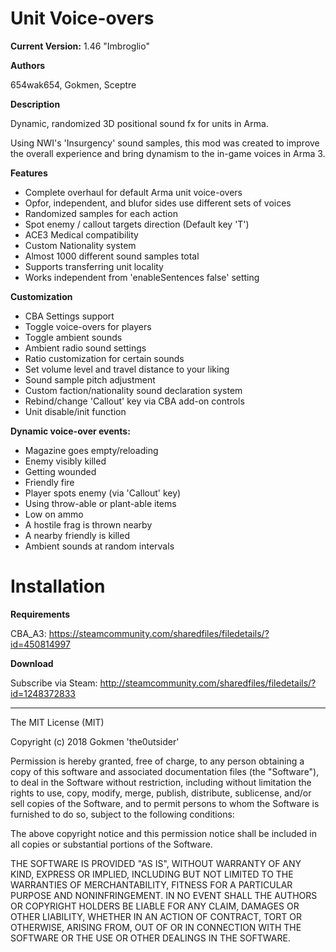 # Unit Voice-overs

**Current Version:** 1.46 "Imbroglio"

**Authors**

654wak654, 
Gokmen, 
Sceptre

**Description**

Dynamic, randomized 3D positional sound fx for units in Arma.

Using NWI's 'Insurgency' sound samples, this mod was created to improve the overall experience and bring dynamism to the in-game voices in Arma 3.

**Features**
- Complete overhaul for default Arma unit voice-overs
- Opfor, independent, and blufor sides use different sets of voices
- Randomized samples for each action
- Spot enemy / callout targets direction (Default key 'T')
- ACE3 Medical compatibility
- Custom Nationality system
- Almost 1000 different sound samples total
- Supports transferring unit locality
- Works independent from 'enableSentences false' setting

**Customization**
- CBA Settings support
- Toggle voice-overs for players
- Toggle ambient sounds
- Ambient radio sound settings
- Ratio customization for certain sounds
- Set volume level and travel distance to your liking
- Sound sample pitch adjustment
- Custom faction/nationality sound declaration system
- Rebind/change 'Callout' key via CBA add-on controls
- Unit disable/init function

**Dynamic voice-over events:**
- Magazine goes empty/reloading
- Enemy visibly killed
- Getting wounded
- Friendly fire
- Player spots enemy (via 'Callout' key)
- Using throw-able or plant-able items
- Low on ammo
- A hostile frag is thrown nearby
- A nearby friendly is killed
- Ambient sounds at random intervals

# Installation

**Requirements**

CBA_A3: https://steamcommunity.com/sharedfiles/filedetails/?id=450814997

**Download**

Subscribe via Steam: http://steamcommunity.com/sharedfiles/filedetails/?id=1248372833

---

The MIT License (MIT)

Copyright (c) 2018 Gokmen 'the0utsider'

Permission is hereby granted, free of charge, to any person obtaining a copy of this software and associated documentation files (the "Software"), to deal in the Software without restriction, including without limitation the rights to use, copy, modify, merge, publish, distribute, sublicense, and/or sell copies of the Software, and to permit persons to whom the Software is furnished to do so, subject to the following conditions:

The above copyright notice and this permission notice shall be included in all copies or substantial portions of the Software.

THE SOFTWARE IS PROVIDED "AS IS", WITHOUT WARRANTY OF ANY KIND, EXPRESS OR IMPLIED, INCLUDING BUT NOT LIMITED TO THE WARRANTIES OF MERCHANTABILITY, FITNESS FOR A PARTICULAR PURPOSE AND NONINFRINGEMENT. IN NO EVENT SHALL THE AUTHORS OR COPYRIGHT HOLDERS BE LIABLE FOR ANY CLAIM, DAMAGES OR OTHER LIABILITY, WHETHER IN AN ACTION OF CONTRACT, TORT OR OTHERWISE, ARISING FROM, OUT OF OR IN CONNECTION WITH THE SOFTWARE OR THE USE OR OTHER DEALINGS IN THE SOFTWARE.
